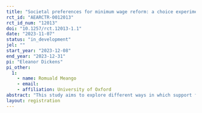 ```yaml
---
title: "Societal preferences for minimum wage reform: a choice experiment"
rct_id: "AEARCTR-0012013"
rct_id_num: "12013"
doi: "10.1257/rct.12013-1.1"
date: "2023-11-07"
status: "in_development"
jel: ""
start_year: "2023-12-08"
end_year: "2023-12-31"
pi: "Eleanor Dickens"
pi_other:
  1:
    - name: Romuald Meango
    - email: 
    - affiliation: University of Oxford
abstract: "This study aims to explore different ways in which support for reform to the minimum wage changes based on a variety of trade-offs in the labor market and broader economy. By employing a choice experiment, we will investigate societal preferences for minimum wage reform and estimate the willingness to pay. Furthermore, this study will examine whether the willingness-to-pay changes based on a variety of trade-offs in the labor market and broader economy. "
layout: registration
---
```


